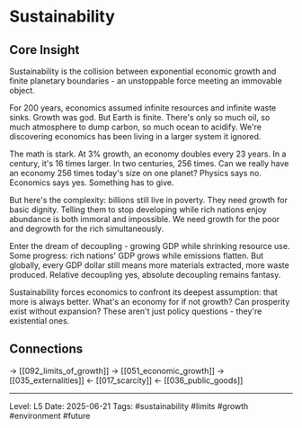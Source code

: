 # Sustainability

## Core Insight
Sustainability is the collision between exponential economic growth and finite planetary boundaries - an unstoppable force meeting an immovable object.

For 200 years, economics assumed infinite resources and infinite waste sinks. Growth was god. But Earth is finite. There's only so much oil, so much atmosphere to dump carbon, so much ocean to acidify. We're discovering economics has been living in a larger system it ignored.

The math is stark. At 3% growth, an economy doubles every 23 years. In a century, it's 16 times larger. In two centuries, 256 times. Can we really have an economy 256 times today's size on one planet? Physics says no. Economics says yes. Something has to give.

But here's the complexity: billions still live in poverty. They need growth for basic dignity. Telling them to stop developing while rich nations enjoy abundance is both immoral and impossible. We need growth for the poor and degrowth for the rich simultaneously.

Enter the dream of decoupling - growing GDP while shrinking resource use. Some progress: rich nations' GDP grows while emissions flatten. But globally, every GDP dollar still means more materials extracted, more waste produced. Relative decoupling yes, absolute decoupling remains fantasy.

Sustainability forces economics to confront its deepest assumption: that more is always better. What's an economy for if not growth? Can prosperity exist without expansion? These aren't just policy questions - they're existential ones.

## Connections
→ [[092_limits_of_growth]]
→ [[051_economic_growth]]
→ [[035_externalities]]
← [[017_scarcity]]
← [[036_public_goods]]

---
Level: L5
Date: 2025-06-21
Tags: #sustainability #limits #growth #environment #future
